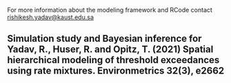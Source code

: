 For more information about the modeling framework and  RCode contact rishikesh.yadav@kaust.edu.sa

## Simulation study and Bayesian inference for Yadav, R., Huser, R. and Opitz, T. (2021) Spatial hierarchical modeling of threshold exceedances using rate mixtures. Environmetrics 32(3), e2662

